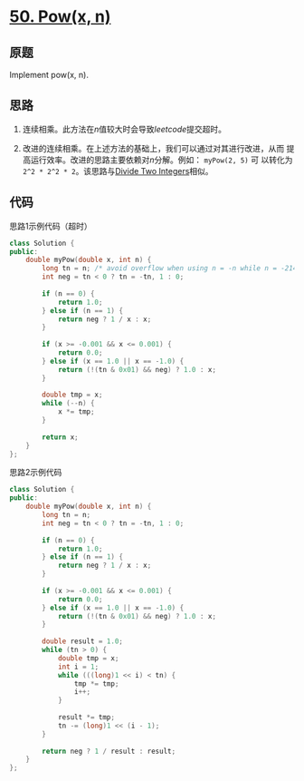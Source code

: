 [50. Pow(x, n)](https://leetcode.com/problems/powx-n/)
===============

原题
----

Implement pow(x, n).

思路
----

1. 连续相乘。此方法在*n*值较大时会导致*leetcode*提交超时。

2. 改进的连续相乘。在上述方法的基础上，我们可以通过对其进行改进，从而
   提高运行效率。改进的思路主要依赖对*n*分解。例如： `myPow(2, 5)` 可
   以转化为 `2^2 * 2^2 * 2`。该思路与[Divide Two Integers][]相似。

代码
----

思路1示例代码（超时）
```c++
class Solution {
public:
	double myPow(double x, int n) {
		long tn = n; /* avoid overflow when using n = -n while n = -2147483648 */
		int neg = tn < 0 ? tn = -tn, 1 : 0;
		
		if (n == 0) {
			return 1.0;
		} else if (n == 1) {
			return neg ? 1 / x : x;
		}
		
		if (x >= -0.001 && x <= 0.001) {
			return 0.0;
		} else if (x == 1.0 || x == -1.0) {
			return (!(tn & 0x01) && neg) ? 1.0 : x;
		}
		
		double tmp = x;
		while (--n) {
			x *= tmp;
		}
		
		return x;
	}
};
```

思路2示例代码
```c++
class Solution {
public:
	double myPow(double x, int n) {
		long tn = n;
		int neg = tn < 0 ? tn = -tn, 1 : 0;
		
		if (n == 0) {
			return 1.0;
		} else if (n == 1) {
			return neg ? 1 / x : x;
		}
		
		if (x >= -0.001 && x <= 0.001) {
			return 0.0;
		} else if (x == 1.0 || x == -1.0) {
			return (!(tn & 0x01) && neg) ? 1.0 : x;
		}
		
		double result = 1.0;
		while (tn > 0) {
			double tmp = x;
			int i = 1;
			while (((long)1 << i) < tn) {
				tmp *= tmp;
				i++;
			}
			
			result *= tmp;
			tn -= (long)1 << (i - 1);			
		}
		
		return neg ? 1 / result : result;
	}
};
```

[Divide Two Integers]: divideTwoIntegers.md
